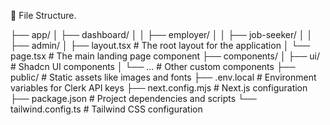 📂 File Structure.

├── app/
│ ├── dashboard/
│ │ ├── employer/
│ │ ├── job-seeker/
│ │ ├── admin/
│ ├── layout.tsx # The root layout for the application
│ └── page.tsx # The main landing page component
├── components/
│ ├── ui/ # Shadcn UI components
│ └── ... # Other custom components
├── public/ # Static assets like images and fonts
├── .env.local # Environment variables for Clerk API keys
├── next.config.mjs # Next.js configuration
├── package.json # Project dependencies and scripts
└── tailwind.config.ts # Tailwind CSS configuration

